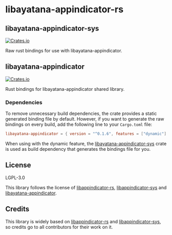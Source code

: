 # libayatana-appindicator-rs

## libayatana-appindicator-sys

[![Crates.io](https://img.shields.io/crates/v/libayatana-appindicator-sys.svg)](https://crates.io/crates/libayatana-appindicator-sys)

Raw rust bindings for use with libayatana-appindicator.

## libayatana-appindicator

[![Crates.io](https://img.shields.io/crates/v/libayatana-appindicator.svg)](https://crates.io/crates/libayatana-appindicator)

Rust bindings for libayatana-appindicator shared library.

### Dependencies

To remove unnecessary build dependencies, the crate provides a static generated binding file by default. However, if you want to generate the raw bindings on every build, add the following line to your `Cargo.toml` file:
```toml
libayatana-appindicator = { version = "^0.1.6", features = ["dynamic"] }
```
When using with the dynamic feature, the [libayatana-appindicator-sys](##libayatana-appindicator-sys) crate is used as build dependency that generates the bindings file for you.

## License

LGPL-3.0

This library follows the license of [libappindicator-rs](https://github.com/qdot/libappindicator-rs), [libappindicator-sys](https://github.com/qdot/libappindicator-sys) and [libayatana-appindicator](https://github.com/AyatanaIndicators/libayatana-appindicator).

## Credits

This library is widely based on [libappindicator-rs](https://github.com/qdot/libappindicator-rs) and [libappindicator-sys](https://github.com/qdot/libappindicator-sys), so credits go to all contributors for their work on it.
